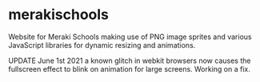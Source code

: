 # merakischools
 Website for Meraki Schools making use of PNG image sprites and various JavaScript libraries for dynamic resizing and animations.
 
 UPDATE June 1st 2021 a known glitch in webkit browsers now causes the fullscreen effect to blink on animation for large screens. Working on a fix.
